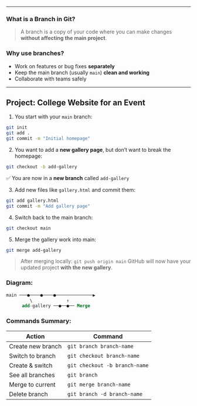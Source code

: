
---

### What is a Branch in Git?

>A branch is a copy of your code where you can make changes **without affecting the 
>main project**.

### Why use branches?

- Work on features or bug fixes **separately**
- Keep the main branch (usually `main`) **clean and working**
- Collaborate with teams safely

---
## Project: College Website for an Event

1. You start with your `main` branch:
```sh
git init
git add .
git commit -m "Initial homepage"
```

2. You want to add a **new gallery page**, but don’t want to break the homepage:
```sh
git checkout -b add-gallery
```
✅ You are now in a **new branch** called `add-gallery`

3. Add new files like `gallery.html` and commit them:
```sh
git add gallery.html
git commit -m "Add gallery page"
```

4. Switch back to the main branch:
```sh
git checkout main
```

5. Merge the gallery work into main:
```sh
git merge add-gallery
```
>After merging locally: `git push origin main`
>GitHub will now have your updated project **with the new gallery**.

### Diagram:
```sql 
main ───●────●────●──────────────▶
         \             ↑
      add-gallery ──●──●── Merge
```
###  Commands Summary:

|Action|Command|
|---|---|
|Create new branch|`git branch branch-name`|
|Switch to branch|`git checkout branch-name`|
|Create & switch|`git checkout -b branch-name`|
|See all branches|`git branch`|
|Merge to current|`git merge branch-name`|
|Delete branch|`git branch -d branch-name`|